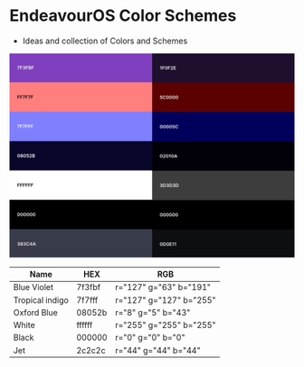 # EndeavourOS Color Schemes

* Ideas and collection of Colors and Schemes 

![scheme](https://raw.githubusercontent.com/killajoe/EndeavourOS-Branding/refs/heads/main/color-schemes/color-scheme-hex-preview.png)

| Name    | HEX | RGB |
| -------- | ------- | ------- |
| Blue Violet  | 7f3fbf    | r="127" g="63" b="191" | 
| Tropical indigo| 7f7fff     |  r="127" g="127" b="255" | 
| Oxford Blue   | 08052b    | r="8" g="5" b="43" | 
| White   | ffffff    | r="255" g="255" b="255" | 
| Black   | 000000    | r="0" g="0" b="0"  | 
| Jet   | 2c2c2c    | r="44" g="44" b="44" | 
